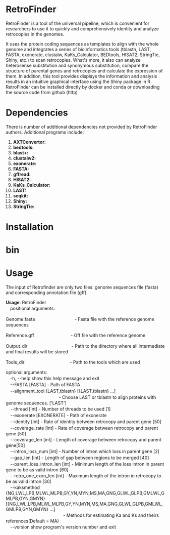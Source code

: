 # RetroFinder
RetroFinder is a tool of the universal pipeline, which is convenient for researchers to use it to quickly and comprehensively identity and analyze retrocopies in the genomes.

It uses the protein coding sequences as templates to align with the whole genome and integrates a series of bioinformatics tools (tblastn, LAST, FASTA, exonerate, clustalw, KaKs_Calculator, BEDtools, HISAT2, StringTie, Shiny, etc.) to scan retrocopies. What's more, it also can analyze heterosense substitution and synonymous substitution, compare the structure of parental genes and retrocopies and calculate the expression of them. In addition, this tool provides displays the information and analysis results in an intuitive graphical interface using the Shiny package in R. RetroFinder can be installed directly by docker and conda or downloading the source code from github (http)

# Dependencies
There is number of additional dependencies not provided by RetroFinder authors. Additional programs include:

1. **AXTConvertor:**
2. **bedtools:**
3. **blast+:**
4. **clustalw2:**
5. **exonerate:**
6. **FASTA:**
7. **gffread:**
8. **HISAT2:**
9. **KaKs_Calculator:**
10. **LAST:**
11. **seqkit:**
12. **Shiny:**
13. **StringTie:**

# Installation

# bin

# Usage
The input of Retrofinder are only two files: genome sequences file (fasta) and corresponding annotation file (gff).

**Usage**: RetroFinder  
　positional arguments:  
<p>Genome.fasta　　　　　　　　　- Fasta file with the reference genome sequences</p>
<p>Reference.gff　　　　　　　　&nbsp- Gff file with the reference genome</p>
<p>Output_dir　　　　　　　　　　- Path to the directory where all intermediate and final results will be stored</p>
<p>Tools_dir　　　　　　　　　　 - Path to the tools which are used</p>

optional arguments:  
　-h, --help            show this help message and exit  
　--FASTA [FASTA]       - Path of FASTA  
　--alignment_tool {LAST,tblastn} [{LAST,tblastn} ...]  
  　　　　　　　　　　　　- Choose LAST or tblastn to align proteins with genome sequences. ['LAST']  
　--thread [int]        - Number of threads to be used [1]  
　--exonerate [EXONERATE] - Path of exonerate  
　--identity [int]      - Rate of identity between retrocopy and parent gene [50]  
　--coverage_rate [int] - Rate of coverage between retrocopy and parent gene [50]  
　--coverage_len [int]  - Length of coverage between retrocopy and parent gene[50]  
　--intron_loss_num [int] - Number of intron which loss in parent gene [2]  
　--gap_len [int]       - Length of gap between regions to be merged [40]  
　--parent_loss_intron_len [int] - Minimum length of the loss intron in parent gene to be as valid intron [60]  
　--retro_one_exon_len [int] - Maximum length of the intron in retrocopy to be as valid intron [30]  
　--kaksmethod {NG,LWL,LPB,MLWL,MLPB,GY,YN,MYN,MS,MA,GNG,GLWL,GLPB,GMLWL,GMLPB,GYN,GMYN} [{NG,LWL,LPB,MLWL,MLPB,GY,YN,MYN,MS,MA,GNG,GLWL,GLPB,GMLWL,GMLPB,GYN,GMYN} ...]  
　　　　　　　　　　　　　- Methods for estimating Ka and Ks and theirs references(Default = MA)  
　--version             show program's version number and exit
